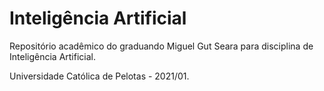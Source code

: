 # Inteligência Artificial 
Repositório acadêmico do graduando Miguel Gut Seara para disciplina de Inteligência Artificial.

Universidade Católica de Pelotas - 2021/01.